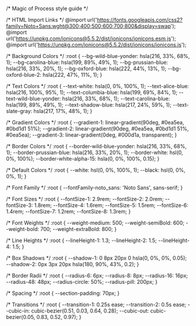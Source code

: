 /* Magic of Process style guide */

/* HTML Import Links */
@import url('https://fonts.googleapis.com/css2?family=Noto+Sans:wght@300;400;500;600;700;800&display=swap');
@import url('https://unpkg.com/ionicons@5.5.2/dist/ionicons/ionicons.esm.js');
@import url('https://unpkg.com/ionicons@5.5.2/dist/ionicons/ionicons.js');

/* Background Colors */
:root {
  --bg-wild-blue-yonder: hsla(216, 33%, 68%, 1);
  --bg-carolina-blue: hsla(199, 89%, 49%, 1);
  --bg-prussian-blue: hsla(216, 33%, 20%, 1);
  --bg-oxford-blue: hsla(222, 44%, 13%, 1);
  --bg-oxford-blue-2: hsla(222, 47%, 11%, 1);
}

/* Text Colors */
:root {
  --text-white: hsla(0, 0%, 100%, 1);
  --text-alice-blue: hsla(216, 100%, 95%, 1);
  --text-columbia-blue: hsla(199, 69%, 84%, 1);
  --text-wild-blue-yonder: hsla(216, 33%, 68%, 1);
  --text-carolina-blue: hsla(199, 89%, 49%, 1);
  --text-shadow-blue: hsla(217, 24%, 59%, 1);
  --text-slate-gray: hsla(217, 17%, 48%, 1);
}

/* Gradient Colors */
:root {
  --gradient-1: linear-gradient(90deg, #0ea5ea, #0bd1d1 51%);
  --gradient-2: linear-gradient(90deg, #0ea5ea, #0bd1d1 51%, #0ea5ea);
  --gradient-3: linear-gradient(0deg, #000d1a, transparent);
}

/* Border Colors */
:root {
  --border-wild-blue-yonder: hsla(216, 33%, 68%, 1);
  --border-prussian-blue: hsla(216, 33%, 20%, 1);
  --border-white: hsl(0, 0%, 100%);
  --border-white-alpha-15: hsla(0, 0%, 100%, 0.15);
}

/* Default Colors */
:root {
  --white: hsl(0, 0%, 100%, 1);
  --black: hsl(0, 0%, 0%, 1);
}

/* Font Family */
:root {
  --fontFamily-noto_sans: 'Noto Sans', sans-serif;
}

/* Font Sizes */
:root {
  --fontSize-1: 2.9rem;
  --fontSize-2: 2.0rem;
  --fontSize-3: 1.8rem;
  --fontSize-4: 1.6rem;
  --fontSize-5: 1.5rem;
  --fontSize-6: 1.4rem;
  --fontSize-7: 1.2rem;
  --fontSize-8: 1.3rem;
}

/* Font Weights */
:root {
  --weight-medium: 500;
  --weight-semiBold: 600;
  --weight-bold: 700;
  --weight-extraBold: 800;
}

/* Line Heights */
:root {
  --lineHeight-1: 1.3;
  --lineHeight-2: 1.5;
  --lineHeight-4: 1.5;
}

/* Box Shadows */
:root {
  --shadow-1: 0 8px 20px 0 hsla(0, 0%, 0%, 0.05);
  --shadow-2: 0px 3px 20px hsla(180, 90%, 43%, 0.2);
}

/* Border Radii */
:root {
  --radius-6: 6px;
  --radius-8: 8px;
  --radius-16: 16px;
  --radius-48: 48px;
  --radius-circle: 50%;
  --radius-pill: 200px;
}

/* Spacing */
:root {
  --section-padding: 70px;
}

/* Transitions */
:root {
  --transition-1: 0.25s ease;
  --transition-2: 0.5s ease;
  --cubic-in: cubic-bezier(0.51, 0.03, 0.64, 0.28);
  --cubic-out: cubic-bezier(0.05, 0.83, 0.52, 0.97);
}

